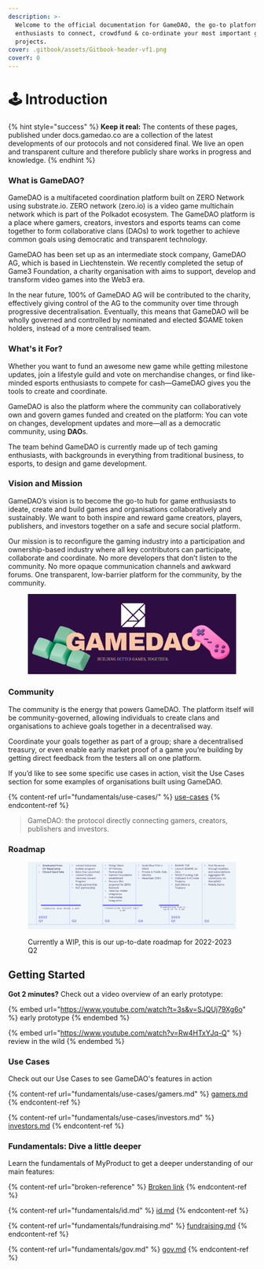```yaml
---
description: >-
  Welcome to the official documentation for GameDAO, the go-to platform for game
  enthusiasts to connect, crowdfund & co-ordinate your most important gaming
  projects.
cover: .gitbook/assets/Gitbook-header-vf1.png
coverY: 0
---
```


# 🕹 Introduction

{% hint style="success" %}
**Keep it real:** The contents of these pages, published under docs.gamedao.co are a collection of the latest developments of our protocols and not considered final. We live an open and transparent culture and therefore publicly share works in progress and knowledge.
{% endhint %}

### What is GameDAO?

GameDAO is a multifaceted coordination platform built on ZERO Network using substrate.io. ZERO network (zero.io) is a video game multichain network which is part of the Polkadot ecosystem. The GameDAO platform is a place where gamers, creators, investors and esports teams can come together to form collaborative clans (DAOs) to work together to achieve common goals using democratic and transparent technology.

GameDAO has been set up as an intermediate stock company, GameDAO AG, which is based in Liechtenstein. We recently completed the setup of Game3 Foundation, a charity organisation with aims to support, develop and transform video games into the Web3 era.

In the near future, 100% of GameDAO AG will be contributed to the charity, effectively giving control of the AG to the community over time through progressive decentralisation. Eventually, this means that GameDAO will be wholly governed and controlled by nominated and elected $GAME token holders, instead of a more centralised team.&#x20;

### What's it For?

Whether you want to fund an awesome new game while getting milestone updates, join a lifestyle guild and vote on merchandise changes, or find like-minded esports enthusiasts to compete for cash—GameDAO gives you the tools to create and coordinate.

GameDAO is also the platform where the community can collaboratively own and govern games funded and created on the platform: You can vote on changes, development updates and more—all as a democratic community, using **DAO**s.

The team behind GameDAO is currently made up of tech gaming enthusiasts, with backgrounds in everything from traditional business, to esports, to design and game development.

### **Vision and Mission**

GameDAO’s vision is to become the go-to hub for game enthusiasts to ideate, create and build games and organisations collaboratively and sustainably. We want to both inspire and reward game creators, players, publishers, and investors together on a safe and secure social platform.

Our mission is to reconfigure the gaming industry into a participation and ownership-based industry where all key contributors can participate, collaborate and coordinate. No more developers that don’t listen to the community. No more opaque communication channels and awkward forums. One transparent, low-barrier platform for the community, by the community.

<figure><img src=".gitbook/assets/gamedao.png" alt=""><figcaption></figcaption></figure>

### **Community**

The community is the energy that powers GameDAO. The platform itself will be community-governed, allowing individuals to create clans and organisations to achieve goals together in a decentralised way.&#x20;

Coordinate your goals together as part of a group; share a decentralised treasury, or even enable early market proof of a game you’re building by getting direct feedback from the testers all on one platform.

If you’d like to see some specific use cases in action, visit the Use Cases section for some examples of organisations built using GameDAO.

{% content-ref url="fundamentals/use-cases/" %}
[use-cases](fundamentals/use-cases/)
{% endcontent-ref %}

> GameDAO: the protocol directly connecting gamers, creators, publishers and investors.

### Roadmap

<figure><img src=".gitbook/assets/roadmap.png" alt=""><figcaption><p>Currently a WIP, this is our up-to-date roadmap for 2022-2023 Q2</p></figcaption></figure>



## Getting Started

**Got 2 minutes?** Check out a video overview of an early prototype:

{% embed url="https://www.youtube.com/watch?t=3s&v=SJQUj79Xg6o" %}
early prototype
{% endembed %}

{% embed url="https://www.youtube.com/watch?v=Rw4HTxYJq-Q" %}
review in the wild
{% endembed %}

### Use Cases

Check out our Use Cases to see GameDAO's features in action

{% content-ref url="fundamentals/use-cases/gamers.md" %}
[gamers.md](fundamentals/use-cases/gamers.md)
{% endcontent-ref %}

{% content-ref url="fundamentals/use-cases/investors.md" %}
[investors.md](fundamentals/use-cases/investors.md)
{% endcontent-ref %}

### Fundamentals: Dive a little deeper

Learn the fundamentals of MyProduct to get a deeper understanding of our main features:

{% content-ref url="broken-reference" %}
[Broken link](broken-reference)
{% endcontent-ref %}

{% content-ref url="fundamentals/id.md" %}
[id.md](fundamentals/id.md)
{% endcontent-ref %}

{% content-ref url="fundamentals/fundraising.md" %}
[fundraising.md](fundamentals/fundraising.md)
{% endcontent-ref %}

{% content-ref url="fundamentals/gov.md" %}
[gov.md](fundamentals/gov.md)
{% endcontent-ref %}

